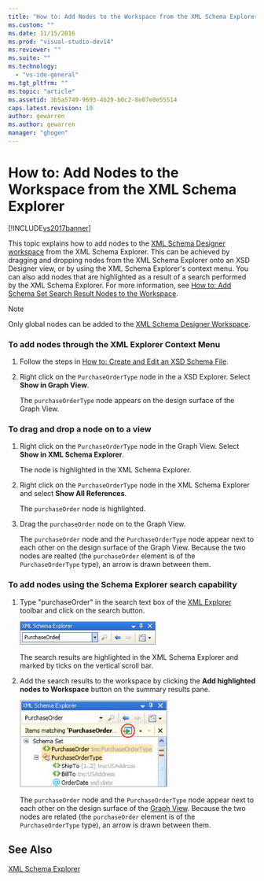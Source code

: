 ```yaml
---
title: "How to: Add Nodes to the Workspace from the XML Schema Explorer | Microsoft Docs"
ms.custom: ""
ms.date: 11/15/2016
ms.prod: "visual-studio-dev14"
ms.reviewer: ""
ms.suite: ""
ms.technology: 
  - "vs-ide-general"
ms.tgt_pltfrm: ""
ms.topic: "article"
ms.assetid: 3b5a5749-9693-4b29-b0c2-8e07e0e55514
caps.latest.revision: 10
author: gewarren
ms.author: gewarren
manager: "ghogen"
---
```

# How to: Add Nodes to the Workspace from the XML Schema Explorer
[!INCLUDE[vs2017banner](../includes/vs2017banner.md)]

  
This topic explains how to add nodes to the [XML Schema Designer workspace](../xml-tools/xml-schema-designer-workspace.md) from the XML Schema Explorer. This can be achieved by dragging and dropping nodes from the XML Schema Explorer onto an XSD Designer view, or by using the XML Schema Explorer's context menu. You can also add nodes that are highlighted as a result of a search performed by the XML Schema Explorer. For more information, see [How to: Add Schema Set Search Result Nodes to the Workspace](../xml-tools/how-to-add-schema-set-search-result-nodes-to-the-workspace.md).  
  
> [!NOTE]
>  Only global nodes can be added to the [XML Schema Designer Workspace](../xml-tools/xml-schema-designer-workspace.md).  
  
### To add nodes through the XML Explorer Context Menu  
  
1.  Follow the steps in [How to: Create and Edit an XSD Schema File](../xml-tools/how-to-create-and-edit-an-xsd-schema-file.md).  
  
2.  Right click on the `PurchaseOrderType` node in the a XSD Explorer. Select **Show in Graph View**.  
  
     The `purchaseOrderType` node appears on the design surface of the Graph View.  
  
### To drag and drop a node on to a view  
  
1.  Right click on the `PurchaseOrderType` node in the Graph View. Select **Show in XML Schema Explorer**.  
  
     The node is highlighted in the XML Schema Explorer.  
  
2.  Right click on the `PurchaseOrderType` node in the XML Schema Explorer and select **Show All References**.  
  
     The `purchaseOrder` node is highlighted.  
  
3.  Drag the `purchaseOrder` node on to the Graph View.  
  
     The `purchaseOrder` node and the `PurchaseOrderType` node appear next to each other on the design surface of the Graph View. Because the two nodes are realted (the `purchaseOrder` element is of the `PurchaseOrderType` type), an arrow is drawn between them.  
  
### To add nodes using the Schema Explorer search capability  
  
1.  Type "purchaseOrder" in the search text box of the [XML Explorer](../xml-tools/xml-schema-explorer.md) toolbar and click on the search button.  
  
     ![XML Schema Explorer Keyword Search](../xml-tools/media/schemaexplorersearch.gif "SchemaExplorerSearch")  
  
     The search results are highlighted in the XML Schema Explorer and marked by ticks on the vertical scroll bar.  
  
2.  Add the search results to the workspace by clicking the **Add highlighted nodes to Workspace** button on the summary results pane.  
  
     ![XML Schema Explorer Search Result](../xml-tools/media/schemaexplorersearchresult.gif "SchemaExplorerSearchResult")  
  
     The `purchaseOrder` node and the `PurchaseOrderType` node appear next to each other on the design surface of the [Graph View](../xml-tools/graph-view.md). Because the two nodes are related (the `purchaseOrder` element is of the `PurchaseOrderType` type), an arrow is drawn between them.  
  
## See Also  
 [XML Schema Explorer](../xml-tools/xml-schema-explorer.md)



